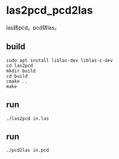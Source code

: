 # las2pcd_pcd2las
las转pcd。pcd转las。
## build
```
sudo apt install liblas-dev liblas-c-dev
cd las2pcd
mkdir build
cd build
cmake ..
make
```
## run
```
./las2pcd in.las  
```
## run
```
./pcd2las in.pcd 
```